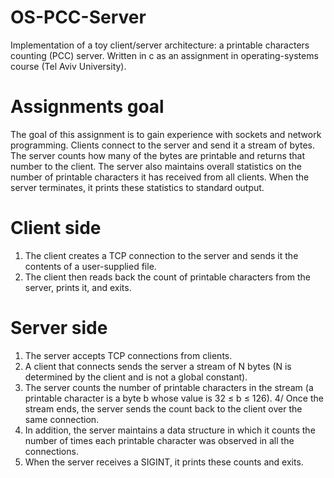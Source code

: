 # OS-PCC-Server

Implementation of a toy client/server architecture: a printable characters counting (PCC) server.  Written in c as an assignment in operating-systems course (Tel Aviv University).

# Assignments goal
The goal of this assignment is to gain experience with sockets and network programming.
Clients connect to the server and send it a stream of bytes.
The server counts how many of the bytes are printable and returns that number to the client.
The server also maintains overall statistics on the number of printable characters it has received
from all clients. When the server terminates, it prints these statistics to standard output.

# Client side
1. The client creates a TCP connection to the server and sends it the contents of a user-supplied file.
2. The client then reads back the count of printable characters from the server, prints it, and exits.

# Server side
1. The server accepts TCP connections from clients.
2. A client that connects sends the server a stream of N bytes (N is determined by the client and is not a global constant).
3. The server counts the number of printable characters in the stream (a printable character is a
  byte b whose value is 32 ≤ b ≤ 126).
4/ Once the stream ends, the server sends the count back to the client over the same connection.
5. In addition, the server maintains a data structure in which it counts the number of times each printable character was observed in all the connections.
6. When the server receives a SIGINT, it prints these counts and exits.
